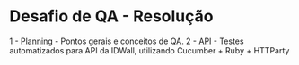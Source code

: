 # Desafio de QA - Resolução
1 - [Planning](/desafio-qa/planning/README.md) - Pontos gerais e conceitos de QA.
2 - [API](/desafio-qa/feature/README.md) - Testes automatizados para API da IDWall, utilizando Cucumber + Ruby + HTTParty